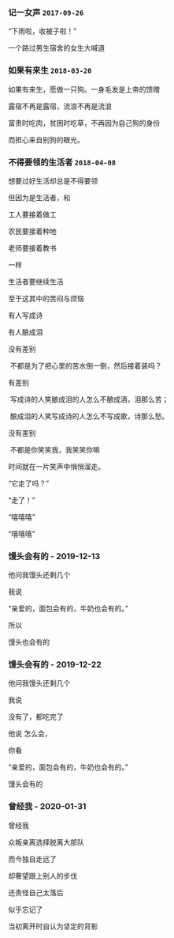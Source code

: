 ### 记一女声 `2017-09-26`

“下雨啦，收被子啦！”

一个路过男生宿舍的女生大喊道



### 如果有来生  `2018-03-20`

如果有来生，愿做一只狗。一身毛发是上帝的馈赠

露宿不再是露宿，流浪不再是流浪

富贵时吃肉，贫困时吃草，不再因为自己狗的身份

而担心来自别狗的眼光。



### 不得要领的生活者 `2018-04-08`

想要过好生活却总是不得要领

但因为是生活者，和

工人要接着做工

农民要接着种地

老师要接着教书

一样

生活者要继续生活

至于这其中的苦闷与烦恼

有人写成诗

有人酿成泪

没有差别

​	不都是为了把心里的苦水倒一倒，然后接着装吗？

有差别

​	写成诗的人笑酿成泪的人怎么不酿成酒，泪那么苦；

​	酿成泪的人笑写成诗的人怎么不写成歌，诗那么愁。

没有差别

​	不都是你笑笑我，我笑笑你嘛

时间就在一片笑声中悄悄溜走。

“它走了吗？”

“走了！”

“嘻嘻嘻”

“嘻嘻嘻”	



### 馒头会有的 - 2019-12-13

他问我馒头还剩几个

我说 

“亲爱的，面包会有的，牛奶也会有的。” 

所以 

馒头也会有的 



### 馒头会有的 - 2019-12-22

他问我馒头还剩几个

我说

没有了，都吃完了

他说 怎么会，

你看 

“亲爱的，面包会有的，牛奶也会有的。”

馒头会有的 



### 曾经我 - 2020-01-31

曾经我

众叛亲离选择脱离大部队

而今独自走远了

却奢望跟上别人的步伐

还责怪自己太落后

似乎忘记了

当初离开时自认为坚定的背影 